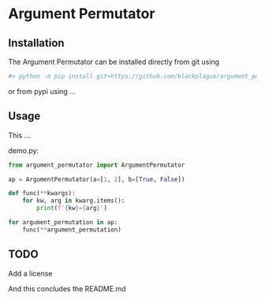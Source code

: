 # Argument Permutator

## Installation

The Argument Permutator can be installed directly from git using

```sh
#> python -m pip install git+https://github.com/blackplague/argument_permutator.git
```

or from pypi using ...

## Usage

This ...

demo.py:

```python
from argument_permutator import ArgumentPermutator

ap = ArgumentPermutator(a=[1, 2], b=[True, False])

def func(**kwargs):
    for kw, arg in kwarg.items():
        print(f'{kw}={arg}')

for argument_permutation in ap:
    func(**argument_permutation)
```

## TODO

Add a license

And this concludes the README.md

